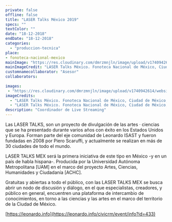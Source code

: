 ```yaml
---
private: false
offline: false
title: "LASER Talks México 2019"
specs: ""
textColor: ""
date: "18-12-2018"
endDate: "18-12-2018"
categories: 
  - "produccion-tecnica"
place: 
- fonoteca-nacional-mexico
mainImage: "https://res.cloudinary.com/dmrzmnjln/image/upload/v1740942615/website/projects/produccion-tecnica/pfzearayjjeadacxis2j.jpg"
mainImageCredit: "LASER Talks México. Fonoteca Nacional de México, Ciudad de México, 2019. Cortesía: Jornadas ACHC."
customnamecollaborator: "Asesor"
collaborators:
  
images:
 - "https://res.cloudinary.com/dmrzmnjln/image/upload/v1740942614/website/projects/produccion-tecnica/lfwinse2kkhfroprdyzt.jpg"
imageCredits:
  - "LASER Talks México. Fonoteca Nacional de México, Ciudad de México, 2019. Cortesía: Jornadas ACHC."
  - "LASER Talks México. Fonoteca Nacional de México, Ciudad de México, 2019. Cortesía: Jornadas ACHC."
description: "Coordinador de Live Streaming"
---
```

Las LASER TALKS, son un proyecto de divulgación de las artes · ciencias que se ha presentado durante varios años con éxito en los Estados Unidos y Europa. Forman parte del eje comunidad de Leonardo ISAST y fueron fundadas en 2008 por Piero Scaruffi, y actualmente se realizan en más de 30 ciudades de todo el mundo.

LASER TALKS MEX será la primera iniciativa de este tipo en México -y en un país de habla hispana-. Producida por la Universidad Autónoma Metropolitana [UAM] en el marco del proyecto Artes, Ciencias, Humanidades y Ciudadanía [ACHC].

Gratuitas y abiertas a todo el público, con las LASER TALKS MEX se busca abrir un nodo de discusión y diálogo, en el que especialistas, creadores, y público en general, encuentren una plataforma de intercambio de conocimientos, en torno a las ciencias y las artes en el marco del territorio de la Ciudad de México.

[https://leonardo.info](https://leonardo.info/civicrm/event/info?id=433)


